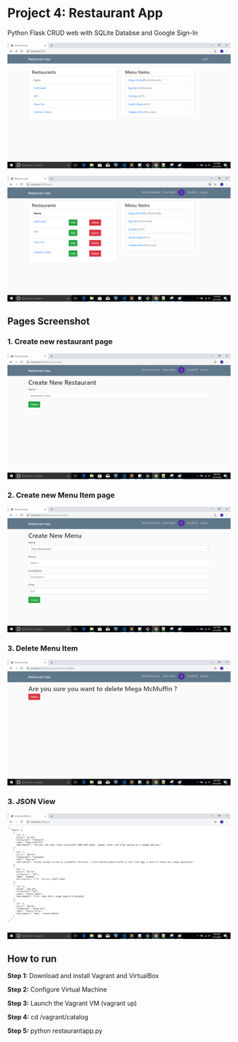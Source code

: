 # Project 4: Restaurant App

Python Flask CRUD web with SQLite Databse and Google Sign-In

![Screenshot](HomePageVIewOne.PNG)

![Screenshot](HomePageVIewFour.png)

##  Pages Screenshot

### 1. Create new restaurant page

![Screenshot](CreateNewRestaurant.png)

### 2. Create new Menu Item page

![Screenshot](CreateNewMenuItem.png)

### 3. Delete Menu Item

![Screenshot](DeleteMenuItem.png)

### 3. JSON View

![Screenshot](JsonView.PNG)

## How to run

**Step 1:** Download and install Vagrant and VirtualBox

**Step 2:** Configure Virtual Machine

**Step 3:** Launch the Vagrant VM (vagrant up)

**Step 4:** cd /vagrant/catalog 

**Step 5:** python restaurantapp.py 